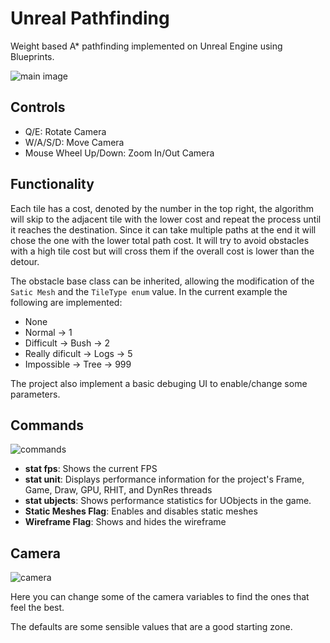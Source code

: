 # Unreal Pathfinding
Weight based A* pathfinding implemented on Unreal Engine using Blueprints.

![main image](assets/pathfinding.gif)

## Controls
- Q/E: Rotate Camera
- W/A/S/D: Move Camera
- Mouse Wheel Up/Down: Zoom In/Out Camera

## Functionality

Each tile has a cost, denoted by the number in the top right, the algorithm will skip to the adjacent tile with the lower cost and repeat the process until it reaches the destination. Since it can take multiple paths at the end it will chose the one with the lower total path cost.
It will try to avoid obstacles with a high tile cost but will cross them if the overall cost is lower than the detour.

The obstacle base class can be inherited, allowing the modification of the `Satic Mesh` and the `TileType enum` value.
In the current example the following are implemented:
- None
- Normal -> 1
- Difficult -> Bush -> 2
- Really dificult -> Logs -> 5
- Impossible -> Tree -> 999

The project also implement a basic debuging UI to enable/change some parameters.

## Commands
![commands](https://safe.lyly.moe/oEq68U9yatq1.png)

- **stat fps**: Shows the current FPS
- **stat unit**: Displays performance information for the project's Frame, Game, Draw, GPU, RHIT, and DynRes threads
- **stat ubjects**: Shows performance statistics for UObjects in the game.
- **Static Meshes Flag**: Enables and disables static meshes
- **Wireframe Flag**: Shows and hides the wireframe

## Camera
![camera](https://safe.lyly.moe/fSfhAwVg6FOl.png)

Here you can change some of the camera variables to find the ones that feel the best.

The defaults are some sensible values that are a good starting zone.
